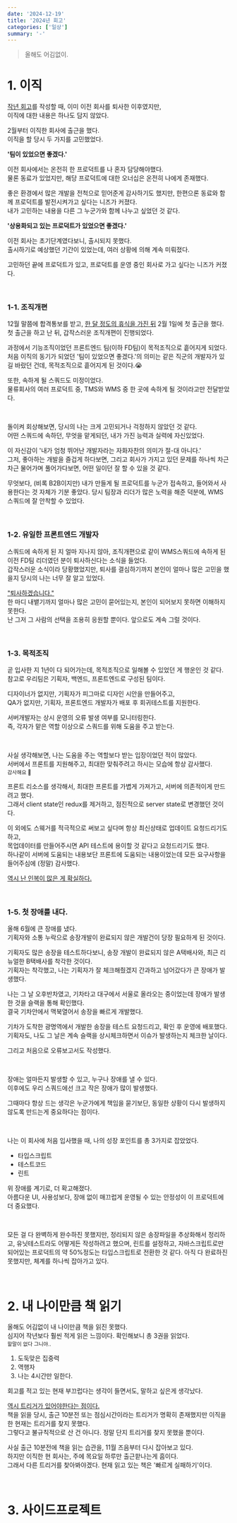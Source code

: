 ```yaml
---
date: '2024-12-19'
title: '2024년 회고'
categories: ['일상']
summary: '-'
---
```


> 올해도 어김없이.

# 1. 이직

[작년 회고](https://geuni620.github.io/blog/2024/1/7/retrospect/)를 작성할 때, 이미 이전 회사를 퇴사한 이후였지만,  
이직에 대한 내용은 하나도 담지 않았다.

2월부터 이직한 회사에 출근을 했다.  
이직을 할 당시 두 가지를 고민했었다.

**'팀이 있었으면 좋겠다.'**

이전 회사에서는 온전히 한 프로덕트를 나 혼자 담당해야했다.  
물론 동료가 있었지만, 해당 프로덕트에 대한 오너십은 온전히 나에게 존재했다.

좋은 환경에서 많은 개발을 전척으로 믿어준게 감사하기도 했지만, 한편으론 동료와 함께 프로덕트를 발전시켜가고 싶다는 니즈가 커졌다.  
내가 고민하는 내용을 다른 그 누군가와 함께 나누고 싶었던 것 같다.

**'상용화되고 있는 프로덕트가 있었으면 좋겠다.'**

이전 회사는 초기단계였다보니, 출시되지 못했다.  
출시하기로 예상했던 기간이 있었는데, 여러 상황에 의해 계속 미뤄졌다.

고민하던 끝에 프로덕트가 있고, 프로덕트를 운영 중인 회사로 가고 싶다는 니즈가 커졌다.

<br/>

### 1-1. 조직개편

12월 말쯤에 합격통보를 받고, [한 달 정도의 휴식을 가진 뒤](https://geuni620.github.io/blog/2024/1/31/daily/) 2월 1일에 첫 출근을 했다.  
첫 출근을 하고 난 뒤, 갑작스러운 조직개편이 진행되었다.

과정에서 기능조직이었던 프론트엔드 팀(이하 FD팀)이 목적조직으로 흩어지게 되었다.  
처음 이직의 동기가 되었던 '팀이 있었으면 좋겠다.'의 의미는 같은 직군의 개발자가 있길 바랐던 건데, 목적조직으로 흩어지게 된 것이다.😭

또한, 속하게 될 스쿼드도 미정이었다.  
물류회사의 여러 프로덕트 중, TMS와 WMS 중 한 곳에 속하게 될 것이라고만 전달받았다.

<br/>

돌이켜 회상해보면, 당시의 나는 크게 고민되거나 걱정하지 않았던 것 같다.  
어떤 스쿼드에 속하던, 무엇을 맡게되던, 내가 가진 능력과 실력에 자신있었다.

이 자신감이 '내가 엄청 뛰어난 개발자라는 자화자찬의 의미가 절-대 아니다.'  
그저, 좋아하는 개발을 즐겁게 하다보면, 그리고 회사가 가지고 있던 문제를 하나씩 차근차근 물어가며 풀어가다보면, 어떤 일이던 잘 할 수 있을 것 같다.

무엇보다, (비록 B2B이지만) 내가 만들게 될 프로덕트를 누군가 접속하고, 들어와서 사용한다는 것 자체가 기분 좋았다. 당시 팀장과 리더가 많은 노력을 해준 덕분에, WMS 스쿼드에 잘 안착할 수 있었다.

<br/>

### 1-2. 유일한 프론트엔드 개발자

스쿼드에 속하게 된 지 얼마 지나지 않아, 조직개편으로 같이 WMS스쿼드에 속하게 된 이전 FD팀 리더였던 분이 퇴사하신다는 소식을 들었다.  
갑작스러운 소식이라 당황했었지만, 퇴사를 결심하기까지 본인이 얼마나 많은 고민을 했을지 당시의 나는 너무 잘 알고 있었다.

["퇴사하겠습니다."](https://velog.io/@geuni620/%ED%87%B4%EC%82%AC%ED%95%98%EA%B2%A0%EC%8A%B5%EB%8B%88%EB%8B%A4)  
한 마디 내뱉기까지 얼마나 많은 고민이 묻어있는지, 본인이 되어보지 못하면 이해하지 못한다.  
난 그저 그 사람의 선택을 조용히 응원할 뿐이다. 앞으로도 계속 그럴 것이다.

<br/>

### 1-3. 목적조직

곧 입사한 지 1년이 다 되어가는데, 목적조직으로 일해볼 수 있었던 게 행운인 것 같다.  
참고로 우리팀은 기획자, 백엔드, 프론트엔드로 구성된 팀이다.

디자이너가 없지만, 기획자가 피그마로 디자인 시안을 만들어주고,  
QA가 없지만, 기획자, 프론트엔드 개발자가 배포 후 회귀테스트를 지원한다.

서버개발자는 상시 운영의 오류 발생 여부를 모니터링한다.  
즉, 각자가 맡은 역할 이상으로 스쿼드를 위해 도움을 주고 받는다.

<br/>

사실 생각해보면, 나는 도움을 주는 역할보다 받는 입장이었던 적이 많았다.  
서버에서 프론트를 지원해주고, 최대한 맞춰주려고 하시는 모습에 항상 감사했다.  
<small>감사해요 🙏</small>

프론트 리소스를 생각해서, 최대한 프론트를 가볍게 가져가고, 서버에 의존적이게 만드려고 했다.  
그래서 client state인 redux를 제거하고, 점진적으로 server state로 변경했던 것이다.

이 외에도 스웨거를 적극적으로 써보고 싶다며 항상 최신상태로 업데이트 요청드리기도 하고,  
목업데이터를 만들어주시면 API 테스트에 용이할 것 같다고 요청드리기도 했다.  
하나같이 서버에 도움되는 내용보단 프론트에 도움되는 내용이었는데 모든 요구사항을 들어주심에 (정말) 감사했다.

[역시 난 인복이 많은 게 확실하다.](https://geuni620.github.io/blog/2023/1/12/2022%20%ED%9A%8C%EA%B3%A0/#%EC%B7%A8%EC%A4%80-%EC%8B%9C%EC%9E%91)

<br/>

### 1-5. 첫 장애를 내다.

올해 6월에 큰 장애를 냈다.  
기획자와 소통 누락으로 송장개발이 완료되지 않은 개발건이 당장 필요하게 된 것이다.

기획자도 많은 송장을 테스트하다보니, 송장 개발이 완료되지 않은 A택배사와, 최근 리뉴얼한 B택배사를 착각한 것이다.  
기획자는 착각했고, 나는 기획자가 잘 체크해줬겠지 간과하고 넘어갔다가 큰 장애가 발생했다.

나는 그 날 오후반차였고, 기차타고 대구에서 서울로 올라오는 중이었는데 장애가 발생한 것을 슬랙을 통해 확인했다.  
결국 기차안에서 맥북열어서 송장을 빠르게 개발했다.

기차가 도착한 광명역에서 개발한 송장을 테스트 요청드리고, 확인 후 운영에 배포했다.  
기획자도, 나도 그 날은 계속 슬랙을 상시체크하면서 이슈가 발생하는지 체크한 날이다.

그리고 처음으로 오류보고서도 작성했다.

<br/>

장애는 얼마든지 발생할 수 있고, 누구나 장애를 낼 수 있다.  
이후에도 우리 스쿼드에선 크고 작은 장애가 많이 발생했다.

그때마다 항상 드는 생각은 누군가에게 책임을 묻기보단, 동일한 상황이 다시 발생하지 않도록 만드는게 중요하다는 점이다.

<br/>

나는 이 회사에 처음 입사했을 때, 나의 성장 포인트를 총 3가지로 잡았었다.

- 타입스크립트
- 테스트코드
- 린트

위 장애를 계기로, 더 확고해졌다.  
아름다운 UI, 사용성보다, 장애 없이 매끄럽게 운영될 수 있는 안정성이 이 프로덕트에 더 중요했다.

<br/>

모든 걸 다 완벽하게 완수하진 못했지만, 정리되지 않은 송장파일을 추상화해서 정리하고, 유닛테스트라도 어떻게든 작성하려고 했으며, 린트를 설정하고, 자바스크립트로만 되어있는 프로덕트의 약 50%정도는 타입스크립트로 전환한 것 같다.
아직 다 완료하진 못했지만, 체계를 하나씩 잡아가고 있다.

<br/>

# 2. 내 나이만큼 책 읽기

올해도 어김없이 내 나이만큼 책을 읽진 못했다.  
심지어 작년보다 훨씬 적게 읽은 느낌이다. 확인해보니 총 3권을 읽었다.  
<small>할말이 없다 그니야..</small>

1. 도둑맞은 집중력
2. 역행자
3. 나는 4시간만 일한다.

회고를 적고 있는 현재 부끄럽다는 생각이 들면서도, 말하고 싶은게 생각났다.

[역시 트리거가 있어야한다는 점이다.](https://geuni620.github.io/%EC%BD%94%EB%81%BC%EB%A6%AC%EC%99%80%20%EB%B2%BC%EB%A3%A9/#1-%ED%8A%B8%EB%A6%AC%EA%B1%B0%EA%B0%80-%EC%9E%88%EC%96%B4%EC%95%BC%ED%95%9C%EB%8B%A4)  
책을 읽을 당시, 출근 10분전 또는 점심시간이라는 트리거가 명확히 존재했지만 이직을 한 현재는 트리거를 찾지 못했다.  
그렇다고 불규칙적으로 산 건 아니다. 정말 단지 트리거를 찾지 못했을 뿐이다.

사실 출근 10분전에 책을 읽는 습관을, 11월 즈음부터 다시 잡아보고 있다.  
하지만 이직한 현 회사는, 주에 목요일 하루만 출근핟나는게 흠이다.  
그래서 다른 트리거를 찾아봐야겠다. 현재 읽고 있는 책은 '빠르게 실패하기'이다.

<br/>

# 3. 사이드프로젝트
